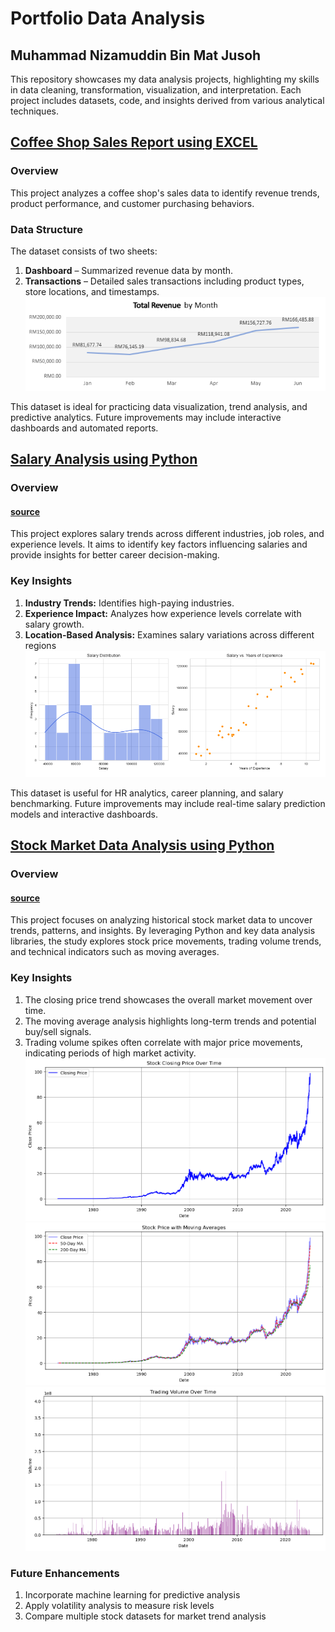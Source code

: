 # Portfolio Data Analysis
## Muhammad Nizamuddin Bin Mat Jusoh
This repository showcases my data analysis projects, highlighting my skills in data cleaning, transformation, visualization, and interpretation. Each project includes datasets, code, and insights derived from various analytical techniques.
## [Coffee Shop Sales Report using EXCEL ](https://1drv.ms/x/c/9e8fde36bdd38ef5/EbsMWrWA39hNpL1_-i9ysI8BHEGLN4I6-1CnlZuLc9zwiw?e=xCHc4R)
### Overview
This project analyzes a coffee shop's sales data to identify revenue trends, product performance, and customer purchasing behaviors.
### Data Structure
The dataset consists of two sheets:
1. **Dashboard** – Summarized revenue data by month.
2. **Transactions** – Detailed sales transactions including product types, store locations, and timestamps.
![alt text](https://github.com/MJnizam/Portfolio-Project/blob/main/excel_coffee.PNG)

This dataset is ideal for practicing data visualization, trend analysis, and predictive analytics. Future improvements may include interactive dashboards and automated reports.
## [Salary Analysis using Python](https://github.com/MJnizam/Portfolio-Project/blob/main/Salary_Analysis.ipynb)
### Overview
#### [source](https://github.com/MJnizam/Portfolio-Project/blob/main/Salary_dataset.csv)
This project explores salary trends across different industries, job roles, and experience levels. It aims to identify key factors influencing salaries and provide insights for better career decision-making.
### Key Insights
1. **Industry Trends:** Identifies high-paying industries.
2. **Experience Impact:** Analyzes how experience levels correlate with salary growth.
3. **Location-Based Analysis:** Examines salary variations across different regions
![alt text](https://github.com/MJnizam/Portfolio-Project/blob/main/salary.PNG)

This dataset is useful for HR analytics, career planning, and salary benchmarking. Future improvements may include real-time salary prediction models and interactive dashboards.
 ## [Stock Market Data Analysis using Python](https://github.com/MJnizam/Portfolio-Project/blob/main/stock_analysis.ipynb)
 ### Overview
 #### [source](https://github.com/MJnizam/Portfolio-Project/blob/main/WMT_1970-10-01_2025-01-31.csv)
 This project focuses on analyzing historical stock market data to uncover trends, patterns, and insights. By leveraging Python and key data analysis libraries, the study explores stock price movements, trading volume trends, and technical indicators such as moving averages.
### Key Insights
1. The closing price trend showcases the overall market movement over time.
2. The moving average analysis highlights long-term trends and potential buy/sell signals.
3. Trading volume spikes often correlate with major price movements, indicating periods of high market activity.
![alt text](https://github.com/MJnizam/Portfolio-Project/blob/main/stock.png)
![alt text](https://github.com/MJnizam/Portfolio-Project/blob/main/stock%202.png)
![alt text](https://github.com/MJnizam/Portfolio-Project/blob/main/stock%203.png)

### Future Enhancements
1. Incorporate machine learning for predictive analysis
2. Apply volatility analysis to measure risk levels
3. Compare multiple stock datasets for market trend analysis


